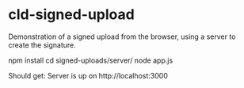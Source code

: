 # cld-signed-upload
Demonstration of a signed upload from the browser, using a server to create the signature.

npm install
cd signed-uploads/server/
node app.js 

Should get:
Server is up on http://localhost:3000